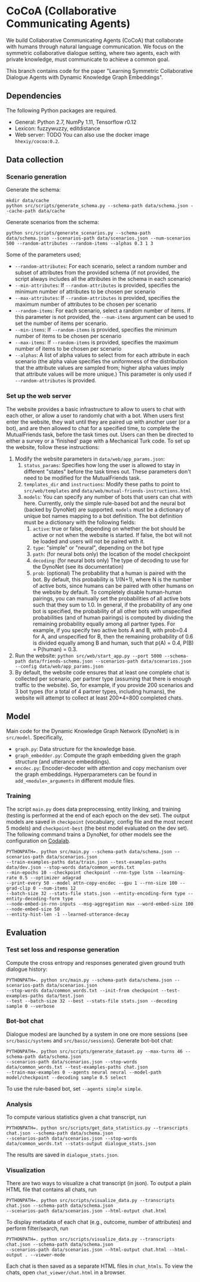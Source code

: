 # CoCoA (Collaborative Communicating Agents)                                                    
We build Collaborative Communicating Agents (CoCoA) that collaborate with humans through natural language communication. We focus on the symmetric collaborative dialogue setting, where two agents, each with private knowledge, must communicate to achieve a common goal.

This branch contains code for the paper "Learning Symmetric Collaborative Dialogue Agents with Dynamic Knowledge Graph Embeddings".

## Dependencies
The following Python packages are required.
- General: Python 2.7, NumPy 1.11, Tensorflow r0.12
- Lexicon: fuzzywuzzy, editdistance
- Web server: TODO
You can also use the docker image `hhexiy/cocoa:0.2`.

## Data collection
### Scenario generation
Generate the schema:
```
mkdir data/cache
python src/scripts/generate_schema.py --schema-path data/schema.json --cache-path data/cache
```
Generate scenarios from the schema:
```
python src/scripts/generate_scenarios.py --schema-path data/schema.json --scenarios-path data/scenarios.json --num-scenarios 500 --random-attributes --random-items --alphas 0.3 1 3 
```
Some of the parameters used;
- `--random-attributes`: For each scenario, select a random number and subset of attributes from the provided schema (if not provided, the script always includes all the attributes in the schema in each scenario)
- `--min-attributes`: If `--random-attributes` is provided, specifies the minimum number of attributes to be chosen per scenario
- `--max-attributes`: If `--random-attributes` is provided, specifies the maximum number of attributes to be chosen per scenario
- `--random-items`: For each scenario, select a random number of items. If this parameter is not provided, the `--num-items` argument can be used to set the number of items per scenario.
- `--min-items`: If `--random-items` is provided, specifies the minimum number of items to be chosen per scenario
- `--max-items`: If `--random-items` is provided, specifies the maximum number of items to be chosen per scenario
- `--alphas`: A list of alpha values to select from for each attribute in each scenario (the alpha value specifies the uniformness of the distribution that the attribute values are sampled from; higher alpha values imply that attribute values will be more unique.)
      This parameter is only used if `--random-attributes` is provided. 

### Set up the web server
The website provides a basic infrastructure to allow to users to chat with each other, or allow a user to randomly chat with a bot.
 When users first enter the website, they wait until they are paired up with another user (or a bot), and are then allowed to chat for a specified time, to complete the MutualFriends task, before the task times out. 
 Users can then be directed to either a survey or a 'finished' page with a Mechanical Turk code.
 To set up the website, follow these instructions:
 
 1. Modify the website parameters in `data/web/app_params.json`:
     1. `status_params`: Specifies how long the user is allowed to stay in different "states" before the task times out. These parameters don't need to be modified for the MutualFriends task.
     2. `templates_dir` and `instructions`: Modify these paths to point to `src/web/templates` and `data/web/mutual-friends-instructions.html`
     3. `models`: You can specify any number of bots that users can chat with here. Currently, only the simple rule-based bot and the neural bot (backed by DynoNet) are supported. `models` must be a dictionary of unique bot names mapping to a bot definition. The bot definition must be a dictionary with the following fields:
         1. `active`: true or false, depending on whether the bot should be active or not when the website is started. If false, the bot will not be loaded and users will not be paired with it.
         2. `type`: "simple" or "neural", depending on the bot type
         3. `path`: (for neural bots only) the location of the model checkpoint
         4. `decoding`: (for neural bots only) The type of decoding to use for the DynoNet (see its documentation)
         5. `prob`: (optional) The probability that a human is paired with the bot. By default, this probability is 1/(N+1), where N is the number of active bots, since humans can be paired with other humans on the website by default. To completely disable human-human pairings, you can manually set the probabilities of all active bots such that they sum to 1.0. In general, if the probability of any one bot is specified, the probability of all 
       other bots with unspecified probabilities (and of human pairings) is computed by dividing the remaining probability equally among all partner types. For example, if you specify two active bots A and B, with prob=0.4 for A,
       and unspecified for B, then the remaining probability of 0.6 is divided equally among B and human, such that p(A) = 0.4, P(B) = P(human) = 0.3.
 2. Run the website: ```python src/web/start_app.py --port 5000 --schema-path data/friends-schema.json --scenarios-path data/scenarios.json --config data/web/app_params.json```
 3. By default, the website code ensures that at least one complete chat is collected per scenario, per partner type (assuming that there is enough traffic to the website). So, for example, if you provide 200 scenarios
  and 3 bot types (for a total of 4 partner types, including humans), the website will attempt to collect at least 200*4=800 completed chats.

## Model
Main code for the Dynamic Knowledge Graph Network (DynoNet) is in `src/model`. Specifically,
- `graph.py`: Data structure for the knowledge base.
- `graph_embedder.py`: Compute the graph embedding given the graph structure (and utterance embeddings).
- `encdec.py`: Encoder-decoder with attention and copy mechanism over the graph embeddings.
Hyperparameters can be found in `add_<module>_arguments` in different module files.

### Training
The script `main.py` does data preprocessing, entity linking, and training (testing is performed at the end of each epoch on the dev set).
The output models are saved in `checkpoint` (vocabulary, config file and the most recent 5 models) and `checkpoint-best` (the best model evaluated on the dev set). 
The following command trains a DynoNet, for other models see the configuration on [Codalab](https://worksheets.codalab.org/worksheets/0xc757f29f5c794e5eb7bfa8ca9c945573/).
```
PYTHONPATH=. python src/main.py --schema-path data/schema.json --scenarios-path data/scenarios.json
--train-examples-paths data/train.json --test-examples-paths data/dev.json --stop-words data/common_words.txt
--min-epochs 10 --checkpoint checkpoint --rnn-type lstm --learning-rate 0.5 --optimizer adagrad
--print-every 50 --model attn-copy-encdec --gpu 1 --rnn-size 100 --grad-clip 0 --num-items 12
--batch-size 32 --stats-file stats.json --entity-encoding-form type --entity-decoding-form type
--node-embed-in-rnn-inputs --msg-aggregation max --word-embed-size 100 --node-embed-size 50
--entity-hist-len -1 --learned-utterance-decay
```

## Evaluation
### Test set loss and response generation
Compute the cross entropy and responses generated given ground truth dialogue history:
```
PYTHONPATH=. python src/main.py --schema-path data/schema.json --scenarios-path data/scenarios.json
--stop-words data/common_words.txt --init-from checkpoint --test-examples-paths data/test.json
--test --batch-size 32 --best --stats-file stats.json --decoding sample 0 --verbose
```

### Bot-bot chat
Dialogue modesl are launched by a system in one ore more sessions (see `src/basic/systems` and `src/basic/sessions`).
Generate bot-bot chat:
```
PYTHONPATH=. python src/scripts/generate_dataset.py --max-turns 46 --schema-path data/schema.json
--scenarios-path data/scenarios.json --stop-words data/common_words.txt --test-examples-paths chat.json
--train-max-examples 0 --agents neural neural --model-path model/checkpoint --decoding sample 0.5 select
```
To use the rule-based bot, set `--agents simple simple`.

### Analysis
To compute various statistics given a chat transcript, run
```
PYTHONPATH=. python src/scripts/get_data_statistics.py --transcripts chat.json --schema-path data/schema.json
--scenarios-path data/scenarios.json --stop-words data/common_words.txt --stats-output dialogue_stats.json
```
The results are saved in `dialogue_stats.json`.

### Visualization
There are two ways to visualize a chat transcript (in json).
To output a plain HTML file that contains all chats, run
```
PYTHONPATH=. python src/scripts/visualize_data.py --transcripts chat.json --schema-path data/schema.json
--scenarios-path data/scenarios.json --html-output chat.html
```
To display metadata of each chat (e.g., outcome, number of attributes) and perform filter/search, run
```
PYTHONPATH=. python src/scripts/visualize_data.py --transcripts chat.json --schema-path data/schema.json
--scenarios-path data/scenarios.json --html-output chat.html --html-output . --viewer-mode
```
Each chat is then saved as a separate HTML files in `chat_htmls`. To view the chats, open `chat_viewer/chat.html` in a browser.










